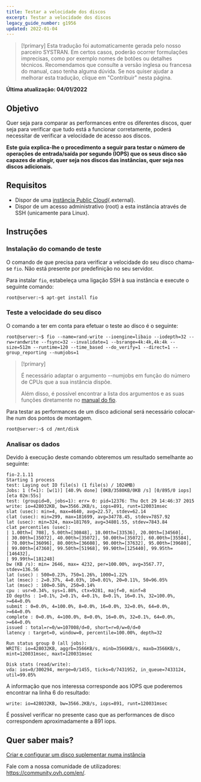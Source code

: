 ```yaml
---
title: Testar a velocidade dos discos
excerpt: Testar a velocidade dos discos
legacy_guide_number: g1956
updated: 2022-01-04
---
```


> [!primary]
> Esta tradução foi automaticamente gerada pelo nosso parceiro SYSTRAN. Em certos casos, poderão ocorrer formulações imprecisas, como por exemplo nomes de botões ou detalhes técnicos. Recomendamos que consulte a versão inglesa ou francesa do manual, caso tenha alguma dúvida. Se nos quiser ajudar a melhorar esta tradução, clique em "Contribuir" nesta página.
>

**Última atualização: 04/01/2022**

## Objetivo

Quer seja para comparar as performances entre os diferentes discos, quer seja para verificar que tudo está a funcionar corretamente, poderá necessitar de verificar a velocidade de acesso aos discos.

**Este guia explica-lhe o procedimento a seguir para testar o número de operações de entrada/saída por segundo (IOPS) que os seus disco são capazes de atingir, quer seja nos discos das instâncias, quer seja nos discos adicionais.**


## Requisitos

- Dispor de uma [instância Public Cloud](https://www.ovhcloud.com/pt/public-cloud/){.external}.
- Dispor de um acesso administrativo (root) a esta instância através de SSH (unicamente para Linux).

## Instruções

### Instalação do comando de teste

O comando de que precisa para verificar a velocidade do seu disco chama-se `fio`. Não está presente por predefinição no seu servidor.

Para instalar `fio`, estabeleça uma ligação SSH à sua instância e execute o seguinte comando:


```
root@server:~$ apt-get install fio
```

### Teste a velocidade do seu disco

O comando a ter em conta para efetuar o teste ao disco é o seguinte:

```
root@server:~$ fio --name=rand-write --ioengine=libaio --iodepth=32 --rw=randwrite --fsync=32 --invalidate=1 --bsrange=4k:4k,4k:4k --size=512m --runtime=120 --time_based --do_verify=1 --direct=1 --group_reporting --numjobs=1
```

> [!primary]
>
> É necessário adaptar o argumento --numjobs em função do número de CPUs que a sua instância dispõe.
>
> Além disso, é possível encontrar a lista dos argumentos e as suas funções diretamente no [manual do fio](https://github.com/axboe/fio/blob/master/HOWTO.rst).
>

Para testar as performances de um disco adicional será necessário colocar-lhe num dos pontos de montagem.


```
root@server:~$ cd /mnt/disk
```

### Analisar os dados

Devido à execução deste comando obteremos um resultado semelhante ao seguinte:


```
fio-2.1.11
Starting 1 process
test: Laying out IO file(s) (1 file(s) / 1024MB)
Jobs: 1 (f=1): [w(1)] [40.9% done] [0KB/3580KB/0KB /s] [0/895/0 iops] [eta 02m:55s]
test: (groupid=0, jobs=1): err= 0: pid=12376: Thu Oct 29 14:46:37 2015
write: io=428032KB, bw=3566.2KB/s, iops=891, runt=120031msec
slat (usec): min=4, max=4640, avg=22.57, stdev=62.14
clat (usec): min=299, max=181699, avg=34778.45, stdev=7857.92
lat (usec): min=324, max=181769, avg=34801.55, stdev=7843.84
clat percentiles (usec):
| 1.00th=[ 708], 5.00th=[30848], 10.00th=[33536], 20.00th=[34560],
| 30.00th=[35072], 40.00th=[35072], 50.00th=[35072], 60.00th=[35584],
| 70.00th=[36096], 80.00th=[36608], 90.00th=[37632], 95.00th=[39680],
| 99.00th=[47360], 99.50th=[51968], 99.90th=[125440], 99.95th=[146432],
| 99.99th=[181248]
bw (KB /s): min= 2646, max= 4232, per=100.00%, avg=3567.77, stdev=136.56
lat (usec) : 500=0.23%, 750=1.26%, 1000=1.22%
lat (msec) : 2=0.37%, 4=0.03%, 10=0.01%, 20=0.11%, 50=96.05%
lat (msec) : 100=0.58%, 250=0.14%
cpu : usr=0.34%, sys=1.80%, ctx=9281, majf=0, minf=8
IO depths : 1=0.1%, 2=0.1%, 4=0.1%, 8=0.1%, 16=0.1%, 32=100.0%, >=64=0.0%
submit : 0=0.0%, 4=100.0%, 8=0.0%, 16=0.0%, 32=0.0%, 64=0.0%, >=64=0.0%
complete : 0=0.0%, 4=100.0%, 8=0.0%, 16=0.0%, 32=0.1%, 64=0.0%, >=64=0.0%
issued : total=r=0/w=107008/d=0, short=r=0/w=0/d=0
latency : target=0, window=0, percentile=100.00%, depth=32

Run status group 0 (all jobs):
WRITE: io=428032KB, aggrb=3566KB/s, minb=3566KB/s, maxb=3566KB/s, mint=120031msec, maxt=120031msec

Disk stats (read/write):
vda: ios=0/300294, merge=0/1455, ticks=0/7431952, in_queue=7433124, util=99.05%
```


A informação que nos interessa corresponde aos IOPS que poderemos encontrar na linha 6 do resultado:

```
write: io=428032KB, bw=3566.2KB/s, iops=891, runt=120031msec
```

É possível verificar no presente caso que as performances de disco correspondem aproximadamente a 891 iops.


## Quer saber mais?

[Criar e configurar um disco suplementar numa instância](/pages/public_cloud/compute/create_and_configure_an_additional_disk_on_an_instance)
 
Fale com a nossa comunidade de utilizadores: <https://community.ovh.com/en/>.
